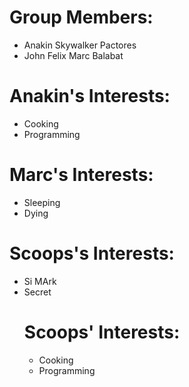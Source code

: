 <h1>Group Members: </h1>
<ul>
  <li>Anakin Skywalker Pactores</li>
  <li>John Felix Marc Balabat</li>
</ul>

<h1>Anakin's Interests: </h1>
<ul>
  <li>Cooking</li>
  <li>Programming</li>
</ul>

<h1>Marc's Interests: </h1>
<ul>
  <li>Sleeping</li>
  <li>Dying</li>
</ul>

<h1>Scoops's Interests: </h1>
<ul>
  <li>Si MArk</li>
  <li>Secret</li>

<h1>Scoops' Interests: </h1>
<ul>
  <li>Cooking</li>
  <li>Programming</li>
</ul>
